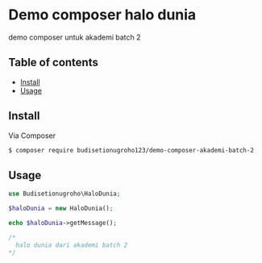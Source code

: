 # Demo composer halo dunia

demo composer untuk akademi batch 2

## Table of contents

- [Install](#install)
- [Usage](#usage)

## Install

Via Composer

```bash
$ composer require budisetionugroho123/demo-composer-akademi-batch-2
```

## Usage

```php
use Budisetionugroho\HaloDunia;

$haloDunia = new HaloDunia();

echo $haloDunia->getMessage();

/*
  halo dunia dari akademi batch 2
*/
```
